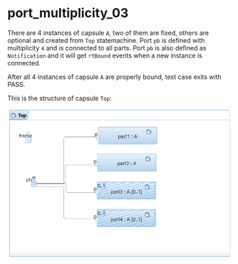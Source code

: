 # port_multiplicity_03

There are 4 instances of capsule `A`, two of them are fixed, others are optional and created from `Top` statemachine.
Port `pb` is defined with multiplicity `4` and is connected to all parts.
Port `pb` is also defined as `Notification` and it will get `rtBound` events when a new instance is connected.

After all 4 instances of capsule `A` are properly bound, test case exits with PASS. 

This is the structure of capsule `Top`:

![](Top.png)
